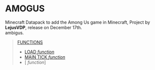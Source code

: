 # AMOGUS

Minecraft Datapack to add the Among Us game in Minecraft,
Project by **LejusVDP**, release on December 17th.  
ambigus.  
> [FUNCTIONS](./data/amogus/functions)
> - [LOAD *function*](./data/amogus/functions/load.mcfunction)  
> - [MAIN TICK *function*](./data/amogus/functions/tick.mcfunction)
> - [ *function*]
